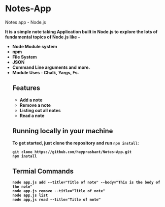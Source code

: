 # Notes-App
Notes app - Node.js

<b> It is a simple note taking Application built in Node.js to explore the lots of fundamental topics of Node.js like -<b> 
<ul>
<li> Node Module system </li>
<li> npm </li> 
<li> File System </li> 
<li> JSON
<li> Command Line arguments and more. 
<li> Module Uses - Chalk, Yargs, Fs.

## Features
<ul>
  <li> Add a note
  <li> Remove a note
  <li> Listing out all notes
  <li> Read a note
</ul>

## Running locally in your machine
To get started, just clone the repository and run ```npm install```:
```
git clone https://github.com/heyprashant/Notes-App.git
npm install
```

## Termial Commands

```
node app.js add --title="Title of note" --body="This is the body of the note"
node app.js remove --title="Title of note" 
node app.js list 
node app,js read --title="Title of note"
```


